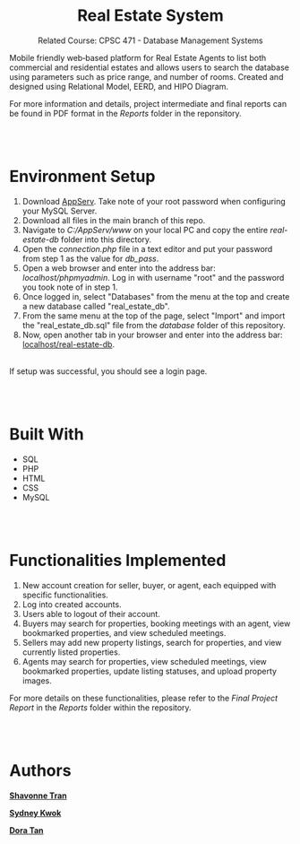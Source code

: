 <h1 align="center">Real Estate System</h1>

<p align="center"> Related Course: CPSC 471 - Database Management Systems </p>

<p> Mobile friendly web‑based platform for Real Estate Agents to list both commercial and residential estates and allows users to search the database
using parameters such as price range, and number of rooms. Created and designed using Relational Model, EERD, and HIPO Diagram.
 
For more information and details, project intermediate and final reports can be found in PDF format in the <i>Reports</i> folder in the reponsitory.</p>

<br></br>

# Environment Setup
1. Download [AppServ](https://www.appserv.org). Take note of your root password when configuring your MySQL Server.<br/>
2. Download all files in the main branch of this repo.<br/>
3. Navigate to *C:/AppServ/www* on your local PC and copy the entire *real-estate-db* folder into this directory.<br/>
4. Open the *connection.php* file in a text editor and put your password from step 1 as the value for *db_pass*.<br/>
5. Open a web browser and enter into the address bar: *localhost/phpmyadmin*. Log in with username "root" and the password you took note of in step 1.<br/>
6. Once logged in, select "Databases" from the menu at the top and create a new database called "real_estate_db". <br/>
7. From the same menu at the top of the page, select "Import" and import the "real_estate_db.sql" file from the *database* folder of this repository.<br/>
8. Now, open another tab in your browser and enter into the address bar: [localhost/real-estate-db](http://localhost/real-estate-db/).<br/>
<br/>
If setup was successful, you should see a login page.

<br></br>

# Built With
- SQL
- PHP
- HTML
- CSS
- MySQL

<br></br>

# Functionalities Implemented
1. New account creation for seller, buyer, or agent, each equipped with specific functionalities. <br>
2. Log into created accounts. <br>
3. Users able to logout of their account. <br>
4. Buyers may search for properties, booking meetings with an agent, view bookmarked properties, and view scheduled meetings. <br>
5. Sellers may add new property listings, search for properties, and view currently listed properties. <br>
6. Agents may search for properties, view scheduled meetings, view bookmarked properties, update listing statuses, and upload property images. <br>

For more details on these functionalities, please refer to the <i>Final Project Report</i> in the <i>Reports</i> folder within the repository.

<br></br>

# Authors

[**Shavonne Tran**](https://github.com/shavonnetran)

[**Sydney Kwok**](https://github.com/sydneykwok)

[**Dora Tan**](https://github.com/DoughraT)
